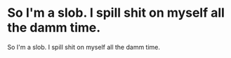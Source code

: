# So I'm a slob. I spill shit on myself all the damm time.

So I'm a slob. I spill shit on myself all the damm time.
